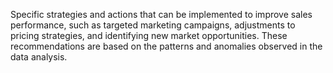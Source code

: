 Specific strategies and actions that can be implemented to improve sales performance, such as targeted marketing campaigns, adjustments to pricing strategies, and identifying new market opportunities. These recommendations are based on the patterns and anomalies observed in the data analysis.
